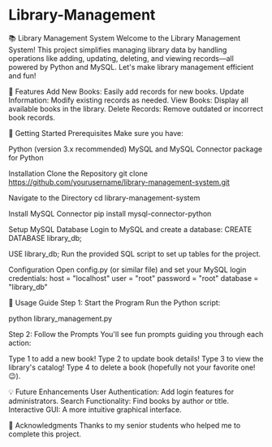# Library-Management
📚 Library Management System
Welcome to the Library Management System! This project simplifies managing library data by handling operations like adding, updating, deleting, and viewing records—all powered by Python and MySQL. Let's make library management efficient and fun!

🧰 Features
Add New Books: Easily add records for new books.
Update Information: Modify existing records as needed.
View Books: Display all available books in the library.
Delete Records: Remove outdated or incorrect book records.

🚀 Getting Started
Prerequisites
Make sure you have:

Python (version 3.x recommended)
MySQL and MySQL Connector package for Python

Installation
Clone the Repository
git clone https://github.com/yourusername/library-management-system.git

Navigate to the Directory
cd library-management-system

Install MySQL Connector
pip install mysql-connector-python

Setup MySQL Database
Login to MySQL and create a database:
CREATE DATABASE library_db;

USE library_db;
Run the provided SQL script to set up tables for the project.

Configuration
Open config.py (or similar file) and set your MySQL login credentials:
host = "localhost"
user = "root"
password = "root"
database = "library_db"

📖 Usage Guide
Step 1: Start the Program
Run the Python script:

python library_management.py

Step 2: Follow the Prompts
You'll see fun prompts guiding you through each action:

Type 1 to add a new book!
Type 2 to update book details!
Type 3 to view the library's catalog!
Type 4 to delete a book (hopefully not your favorite one! 😉).

💡 Future Enhancements
User Authentication: Add login features for administrators.
Search Functionality: Find books by author or title.
Interactive GUI: A more intuitive graphical interface.

🤝 Acknowledgments
Thanks to my senior students who helped me to complete this project.

